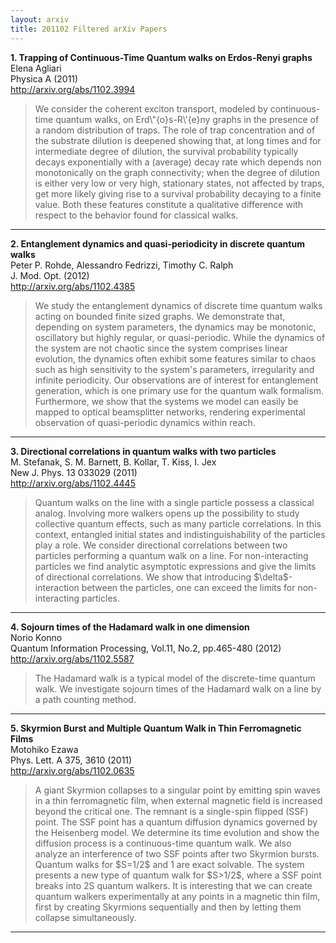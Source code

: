 ```yaml
---
layout: arxiv
title: 201102 Filtered arXiv Papers
---
```


**1.    Trapping of Continuous-Time Quantum walks on Erdos-Renyi graphs**  
Elena Agliari  
Physica A (2011)  
http://arxiv.org/abs/1102.3994  
<blockquote>
<p>
We consider the coherent exciton transport, modeled by continuous-time quantum walks, on Erd\"{o}s-R\'{e}ny graphs in the presence of a random distribution of traps. The role of trap concentration and of the substrate dilution is deepened showing that, at long times and for intermediate degree of dilution, the survival probability typically decays exponentially with a (average) decay rate which depends non monotonically on the graph connectivity; when the degree of dilution is either very low or very high, stationary states, not affected by traps, get more likely giving rise to a survival probability decaying to a finite value. Both these features constitute a qualitative difference with respect to the behavior found for classical walks.
</p>
</blockquote>

------

**2.    Entanglement dynamics and quasi-periodicity in discrete quantum walks**  
Peter P. Rohde, Alessandro Fedrizzi, Timothy C. Ralph  
J. Mod. Opt. (2012)  
http://arxiv.org/abs/1102.4385  
<blockquote>
<p>
We study the entanglement dynamics of discrete time quantum walks acting on bounded finite sized graphs. We demonstrate that, depending on system parameters, the dynamics may be monotonic, oscillatory but highly regular, or quasi-periodic. While the dynamics of the system are not chaotic since the system comprises linear evolution, the dynamics often exhibit some features similar to chaos such as high sensitivity to the system's parameters, irregularity and infinite periodicity. Our observations are of interest for entanglement generation, which is one primary use for the quantum walk formalism. Furthermore, we show that the systems we model can easily be mapped to optical beamsplitter networks, rendering experimental observation of quasi-periodic dynamics within reach.
</p>
</blockquote>

------

**3.    Directional correlations in quantum walks with two particles**  
M. Stefanak, S. M. Barnett, B. Kollar, T. Kiss, I. Jex  
New J. Phys. 13 033029 (2011)  
http://arxiv.org/abs/1102.4445  
<blockquote>
<p>
Quantum walks on the line with a single particle possess a classical analog. Involving more walkers opens up the possibility to study collective quantum effects, such as many particle correlations. In this context, entangled initial states and indistinguishability of the particles play a role. We consider directional correlations between two particles performing a quantum walk on a line. For non-interacting particles we find analytic asymptotic expressions and give the limits of directional correlations. We show that introducing $\delta$-interaction between the particles, one can exceed the limits for non-interacting particles.
</p>
</blockquote>

------

**4.    Sojourn times of the Hadamard walk in one dimension**  
Norio Konno  
Quantum Information Processing, Vol.11, No.2, pp.465-480 (2012)  
http://arxiv.org/abs/1102.5587  
<blockquote>
<p>
The Hadamard walk is a typical model of the discrete-time quantum walk. We investigate sojourn times of the Hadamard walk on a line by a path counting method.
</p>
</blockquote>

------

**5.    Skyrmion Burst and Multiple Quantum Walk in Thin Ferromagnetic Films**  
Motohiko Ezawa  
Phys. Lett. A 375, 3610 (2011)  
http://arxiv.org/abs/1102.0635  
<blockquote>
<p>
A giant Skyrmion collapses to a singular point by emitting spin waves in a thin ferromagnetic film, when external magnetic field is increased beyond the critical one. The remnant is a single-spin flipped (SSF) point. The SSF point has a quantum diffusion dynamics governed by the Heisenberg model. We determine its time evolution and show the diffusion process is a continuous-time quantum walk. We also analyze an interference of two SSF points after two Skyrmion bursts. Quantum walks for $S=1/2$ and 1 are exact solvable. The system presents a new type of quantum walk for $S>1/2$, where a SSF point breaks into 2S quantum walkers. It is interesting that we can create quantum walkers experimentally at any points in a magnetic thin film, first by creating Skyrmions sequentially and then by letting them collapse simultaneously.
</p>
</blockquote>

------

